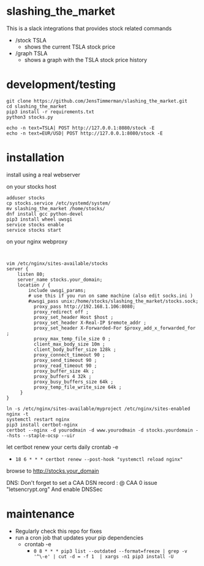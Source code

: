 # slashing_the_market

This is a slack integrations that provides stock related commands

 - /stock TSLA 
    - shows the current TSLA stock price
- /graph TSLA
   - shows a graph with the TSLA stock price history
   
# development/testing

```
git clone https://github.com/JensTimmerman/slashing_the_market.git
cd slashing_the_market
pip3 install -r requirements.txt
python3 stocks.py
```
```
echo -n text=TSLA| POST http://127.0.0.1:8080/stock -E
echo -n text=EUR/USD| POST http://127.0.0.1:8080/stock -E
```

# installation

install using a real webserver

on your stocks host
```
adduser stocks
cp stocks.service /etc/systemd/system/
mv slashing_the_market /home/stocks/
dnf install gcc python-devel
pip3 install wheel uwsgi
service stocks enable
service stocks start
```
on your nginx webproxy
```


vim /etc/nginx/sites-available/stocks
server {
    listen 80;
    server_name stocks.your_domain;
    location / {
        include uwsgi_params;
        # use this if you run on same machine (also edit socks.ini )
        #uwsgi_pass unix:/home/stocks/slashing_the_market/stocks.sock;
          proxy_pass http://192.168.1.106:8080;
          proxy_redirect off ;
          proxy_set_header Host $host ;
          proxy_set_header X-Real-IP $remote_addr ;
          proxy_set_header X-Forwarded-For $proxy_add_x_forwarded_for ;
          proxy_max_temp_file_size 0 ; 
          client_max_body_size 10m ;
          client_body_buffer_size 128k ;
          proxy_connect_timeout 90 ;
          proxy_send_timeout 90 ;
          proxy_read_timeout 90 ;
          proxy_buffer_size 4k ;
          proxy_buffers 4 32k ;
          proxy_busy_buffers_size 64k ;
          proxy_temp_file_write_size 64k ;
     }
}

ln -s /etc/nginx/sites-available/myproject /etc/nginx/sites-enabled
nginx -t
systemctl restart nginx
pip3 install certbot-nginx
certbot --nginx -d yourodmain -d www.yourodmain -d stocks.yourdomain --hsts --staple-ocsp --uir
```

let certbot renew your certs daily
crontab -e
  - `18 6 * * * certbot renew --post-hook "systemctl reload nginx"`



browse to http://stocks.your_domain

DNS: 
Don't forget to set a CAA DSN record : @ CAA 0 issue "letsencrypt.org"
And enable DNSSec

# maintenance

- Regularly check this repo for fixes
- run a cron job that updates your pip dependencies 
  - crontab -e 
    - `0 8 * * * pip3 list --outdated --format=freeze | grep -v '^\-e' | cut -d = -f 1  | xargs -n1 pip3 install -U`
